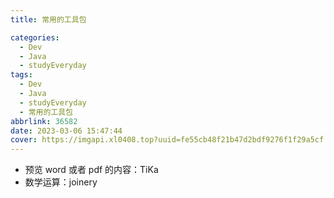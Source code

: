 ```yaml
---
title: 常用的工具包

categories:
  - Dev
  - Java
  - studyEveryday
tags:
  - Dev
  - Java
  - studyEveryday
  - 常用的工具包
abbrlink: 36582
date: 2023-03-06 15:47:44
cover: https://imgapi.xl0408.top?uuid=fe55cb48f21b47d2bdf9276f1f29a5cf
---
```


- 预览 word 或者 pdf 的内容：TiKa
- 数学运算：joinery